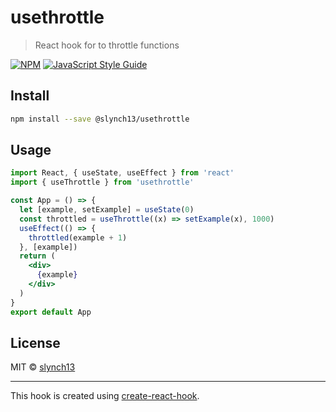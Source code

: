 # usethrottle

> React hook for to throttle functions

[![NPM](https://img.shields.io/npm/v/@slynch13/usethrottle.svg)](https://www.npmjs.com/package/@slynch13/usethrottle) [![JavaScript Style Guide](https://img.shields.io/badge/code_style-standard-brightgreen.svg)](https://standardjs.com)

## Install

```bash
npm install --save @slynch13/usethrottle
```

## Usage

```jsx
import React, { useState, useEffect } from 'react'
import { useThrottle } from 'usethrottle'

const App = () => {
  let [example, setExample] = useState(0)
  const throttled = useThrottle((x) => setExample(x), 1000)
  useEffect(() => {
    throttled(example + 1)
  }, [example])
  return (
    <div>
      {example}
    </div>
  )
}
export default App

```

## License

MIT © [slynch13](https://github.com/slynch13)

---

This hook is created using [create-react-hook](https://github.com/hermanya/create-react-hook).
